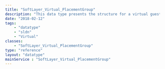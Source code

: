 ```yaml
---
title: "SoftLayer_Virtual_PlacementGroup"
description: "This data type presents the structure for a virtual guest placement group. The data type contains relational properties to the virtual guest placement group rule class. "
date: "2018-02-12"
tags:
    - "datatype"
    - "sldn"
    - "Virtual"
classes:
    - "SoftLayer_Virtual_PlacementGroup"
type: "reference"
layout: "datatype"
mainService : "SoftLayer_Virtual_PlacementGroup"
---
```

